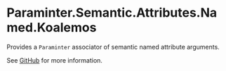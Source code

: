 # Paraminter.Semantic.Attributes.Named.Koalemos

Provides a `Paraminter` associator of semantic named attribute arguments.

See [GitHub](https://github.com/Paraminter/Paraminter.Semantic.Attributes.Named.Koalemos) for more information.